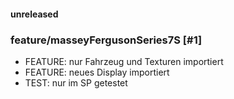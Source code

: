 

#### unreleased

### feature/masseyFergusonSeries7S [#1]
* FEATURE: nur Fahrzeug und Texturen importiert
* FEATURE: neues Display importiert
* TEST: nur im SP getestet